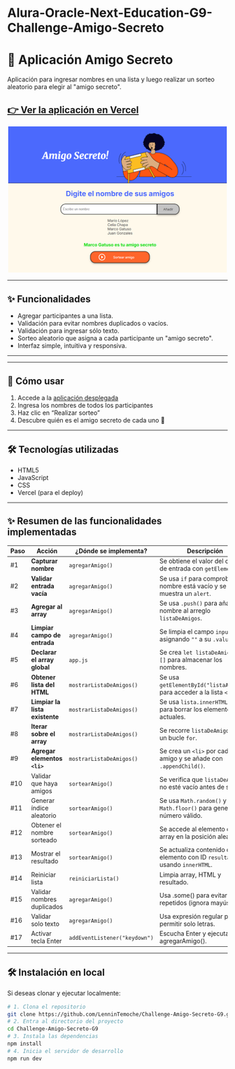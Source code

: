 # Alura-Oracle-Next-Education-G9-Challenge-Amigo-Secreto
# 🎁 Aplicación Amigo Secreto

Aplicación para ingresar nombres en una lista y luego realizar un sorteo aleatorio para elegir al "amigo secreto".  

## [👉 Ver la aplicación en Vercel](https://challenge-amigo-secreto-g9.vercel.app/)

<p align="center">
  <img src="challenge-amigo-secreto_esp-main/assets/challenge-amigo-secreto.png" alt="Vista previa del juego" width="500">
</p>



---

## ✨ Funcionalidades 

- Agregar participantes a una lista.
- Validación para evitar nombres duplicados o vacíos.
- Validación para ingresar sólo texto.
- Sorteo aleatorio que asigna a cada participante un "amigo secreto".
- Interfaz simple, intuitiva y responsiva.

---

---

## 🚀 Cómo usar

1. Accede a la [aplicación desplegada](https://challenge-amigo-secreto-g9.vercel.app/)
2. Ingresa los nombres de todos los participantes
3. Haz clic en “Realizar sorteo”
4. Descubre quién es el amigo secreto de cada uno 🎉

---

## 🛠️ Tecnologías utilizadas

- HTML5
- JavaScript
- CSS
- Vercel (para el deploy)

---
## ✨ Resumen de las funcionalidades implementadas

| Paso | Acción                         | ¿Dónde se implementa?       | Descripción                                                                 |
| ---- | ------------------------------ | --------------------------- | --------------------------------------------------------------------------- |
| #1   | **Capturar nombre**            | `agregarAmigo()`            | Se obtiene el valor del campo de entrada con `getElementById`.              |
| #2   | **Validar entrada vacía**      | `agregarAmigo()`            | Se usa `if` para comprobar si el nombre está vacío y se muestra un `alert`. |
| #3   | **Agregar al array**           | `agregarAmigo()`            | Se usa `.push()` para añadir el nombre al arreglo `listaDeAmigos`.          |
| #4   | **Limpiar campo de entrada**   | `agregarAmigo()`            | Se limpia el campo `input` asignando `""` a su `.value`.                    |
| #5   | **Declarar el array global**   | `app.js`               | Se crea `let listaDeAmigos = []` para almacenar los nombres.                |
| #6   | **Obtener lista del HTML**     | `mostrarListaDeAmigos()`    | Se usa `getElementById("listaAmigos")` para acceder a la lista `<ul>`.      |
| #7   | **Limpiar la lista existente** | `mostrarListaDeAmigos()`    | Se usa `lista.innerHTML = ""` para borrar los elementos actuales.           |
| #8   | **Iterar sobre el array**      | `mostrarListaDeAmigos()`    | Se recorre `listaDeAmigos` con un bucle `for`.                              |
| #9   | **Agregar elementos `<li>`**   | `mostrarListaDeAmigos()`    | Se crea un `<li>` por cada amigo y se añade con `.appendChild()`.           |
| #10  | Validar que haya amigos        | `sortearAmigo()`            | Se verifica que `listaDeAmigos` no esté vacío antes de sortear.             |
| #11  | Generar índice aleatorio       | `sortearAmigo()`            | Se usa `Math.random()` y `Math.floor()` para generar un número válido.      |
| #12  | Obtener el nombre sorteado     | `sortearAmigo()`            | Se accede al elemento del array en la posición aleatoria.                   |
| #13  | Mostrar el resultado           | `sortearAmigo()`            | Se actualiza contenido del elemento con ID `resultado` usando `innerHTML`.  |
| #14	 | Reiniciar lista	              | `reiniciarLista()`	        | Limpia array, HTML y resultado.                                             |
| #15	 | Validar nombres duplicados	    | `agregarAmigo()`	          | Usa .some() para evitar repetidos (ignora mayúsculas).                      |
| #16	 | Validar solo texto	            | `agregarAmigo()`	          | Usa expresión regular para permitir solo letras.                            |
| #17	 | Activar tecla Enter            | `addEventListener("keydown")`|	Escucha Enter y ejecuta agregarAmigo().                                   |
---

## 🛠️ Instalación en local 

Si deseas clonar y ejecutar localmente:

```bash
# 1. Clona el repositorio
git clone https://github.com/LenninTemoche/Challenge-Amigo-Secreto-G9.git
# 2. Entra al directorio del proyecto
cd Challenge-Amigo-Secreto-G9
# 3. Instala las dependencias
npm install
# 4. Inicia el servidor de desarrollo
npm run dev

